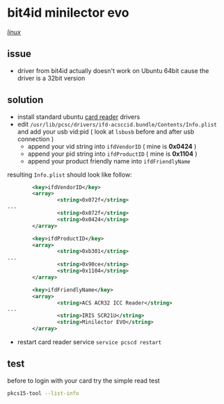 # bit4id minilector evo

*[linux](../README.md#linux)*

## issue

- driver from bit4id actually doesn't work on Ubuntu 64bit cause the driver is a 32bit version

## solution

- install standard ubuntu [card reader](https://github.com/devel0/knowledge/blob/master/linux/card-reader.md) drivers
- edit `/usr/lib/pcsc/drivers/ifd-acsccid.bundle/Contents/Info.plist` and add your usb vid:pid ( look at `lsbusb` before and after usb connection )
  - append your vid string into `ifdVendorID` ( mine is **0x0424** )
  - append your pid string into `ifdProductID` ( mine is **0x1104** )
  - append your product friendly name into `ifdFriendlyName`
  
resulting `Info.plist` should look like follow:

```xml
        <key>ifdVendorID</key>
        <array>
                <string>0x072f</string>
...
                <string>0x072f</string>
                <string>0x0424</string>
        </array>

        <key>ifdProductID</key>
        <array>
                <string>0xb301</string>
...
                <string>0x90ce</string>
                <string>0x1104</string>
        </array>

        <key>ifdFriendlyName</key>
        <array>
                <string>ACS ACR32 ICC Reader</string>
...
                <string>IRIS SCR21U</string>
                <string>Minilector EVO</string>
        </array>
```

- restart card reader service `service pcscd restart`

## test

before to login with your card try the simple read test

```sh
pkcs15-tool --list-info
```
